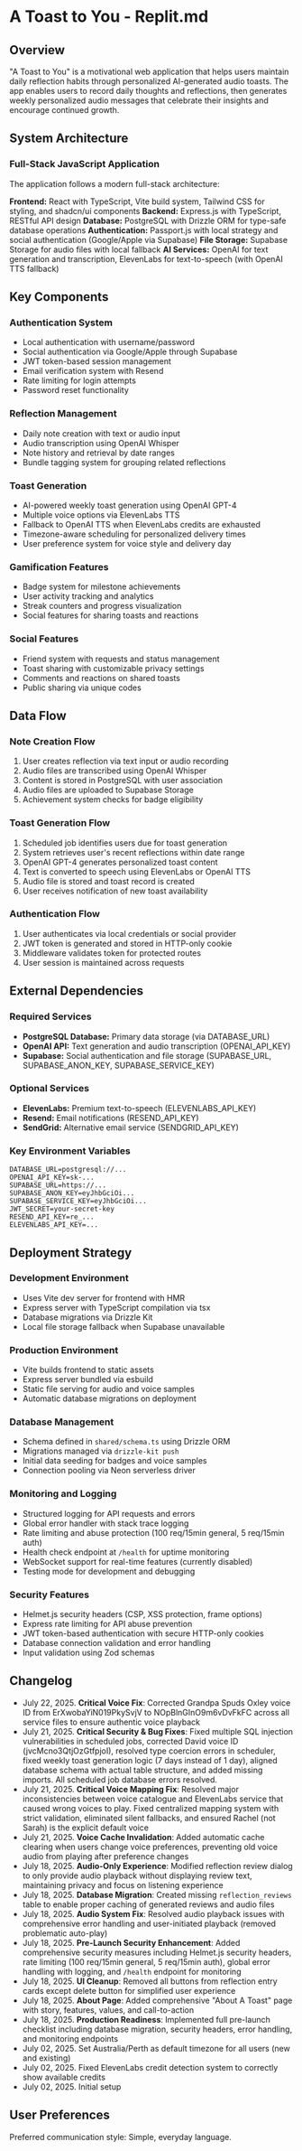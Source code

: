 # A Toast to You - Replit.md

## Overview

"A Toast to You" is a motivational web application that helps users maintain daily reflection habits through personalized AI-generated audio toasts. The app enables users to record daily thoughts and reflections, then generates weekly personalized audio messages that celebrate their insights and encourage continued growth.

## System Architecture

### Full-Stack JavaScript Application
The application follows a modern full-stack architecture:

**Frontend:** React with TypeScript, Vite build system, Tailwind CSS for styling, and shadcn/ui components
**Backend:** Express.js with TypeScript, RESTful API design
**Database:** PostgreSQL with Drizzle ORM for type-safe database operations
**Authentication:** Passport.js with local strategy and social authentication (Google/Apple via Supabase)
**File Storage:** Supabase Storage for audio files with local fallback
**AI Services:** OpenAI for text generation and transcription, ElevenLabs for text-to-speech (with OpenAI TTS fallback)

## Key Components

### Authentication System
- Local authentication with username/password
- Social authentication via Google/Apple through Supabase
- JWT token-based session management
- Email verification system with Resend
- Rate limiting for login attempts
- Password reset functionality

### Reflection Management
- Daily note creation with text or audio input
- Audio transcription using OpenAI Whisper
- Note history and retrieval by date ranges
- Bundle tagging system for grouping related reflections

### Toast Generation
- AI-powered weekly toast generation using OpenAI GPT-4
- Multiple voice options via ElevenLabs TTS
- Fallback to OpenAI TTS when ElevenLabs credits are exhausted
- Timezone-aware scheduling for personalized delivery times
- User preference system for voice style and delivery day

### Gamification Features
- Badge system for milestone achievements
- User activity tracking and analytics
- Streak counters and progress visualization
- Social features for sharing toasts and reactions

### Social Features
- Friend system with requests and status management
- Toast sharing with customizable privacy settings
- Comments and reactions on shared toasts
- Public sharing via unique codes

## Data Flow

### Note Creation Flow
1. User creates reflection via text input or audio recording
2. Audio files are transcribed using OpenAI Whisper
3. Content is stored in PostgreSQL with user association
4. Audio files are uploaded to Supabase Storage
5. Achievement system checks for badge eligibility

### Toast Generation Flow
1. Scheduled job identifies users due for toast generation
2. System retrieves user's recent reflections within date range
3. OpenAI GPT-4 generates personalized toast content
4. Text is converted to speech using ElevenLabs or OpenAI TTS
5. Audio file is stored and toast record is created
6. User receives notification of new toast availability

### Authentication Flow
1. User authenticates via local credentials or social provider
2. JWT token is generated and stored in HTTP-only cookie
3. Middleware validates token for protected routes
4. User session is maintained across requests

## External Dependencies

### Required Services
- **PostgreSQL Database:** Primary data storage (via DATABASE_URL)
- **OpenAI API:** Text generation and audio transcription (OPENAI_API_KEY)
- **Supabase:** Social authentication and file storage (SUPABASE_URL, SUPABASE_ANON_KEY, SUPABASE_SERVICE_KEY)

### Optional Services
- **ElevenLabs:** Premium text-to-speech (ELEVENLABS_API_KEY)
- **Resend:** Email notifications (RESEND_API_KEY)
- **SendGrid:** Alternative email service (SENDGRID_API_KEY)

### Key Environment Variables
```
DATABASE_URL=postgresql://...
OPENAI_API_KEY=sk-...
SUPABASE_URL=https://...
SUPABASE_ANON_KEY=eyJhbGciOi...
SUPABASE_SERVICE_KEY=eyJhbGciOi...
JWT_SECRET=your-secret-key
RESEND_API_KEY=re_...
ELEVENLABS_API_KEY=...
```

## Deployment Strategy

### Development Environment
- Uses Vite dev server for frontend with HMR
- Express server with TypeScript compilation via tsx
- Database migrations via Drizzle Kit
- Local file storage fallback when Supabase unavailable

### Production Environment
- Vite builds frontend to static assets
- Express server bundled via esbuild
- Static file serving for audio and voice samples
- Automatic database migrations on deployment

### Database Management
- Schema defined in `shared/schema.ts` using Drizzle ORM
- Migrations managed via `drizzle-kit push`
- Initial data seeding for badges and voice samples
- Connection pooling via Neon serverless driver

### Monitoring and Logging
- Structured logging for API requests and errors
- Global error handler with stack trace logging
- Rate limiting and abuse protection (100 req/15min general, 5 req/15min auth)
- Health check endpoint at `/health` for uptime monitoring
- WebSocket support for real-time features (currently disabled)
- Testing mode for development and debugging

### Security Features
- Helmet.js security headers (CSP, XSS protection, frame options)
- Express rate limiting for API abuse prevention
- JWT token-based authentication with secure HTTP-only cookies
- Database connection validation and error handling
- Input validation using Zod schemas

## Changelog
- July 22, 2025. **Critical Voice Fix**: Corrected Grandpa Spuds Oxley voice ID from ErXwobaYiN019PkySvjV to NOpBlnGInO9m6vDvFkFC across all service files to ensure authentic voice playback
- July 21, 2025. **Critical Security & Bug Fixes**: Fixed multiple SQL injection vulnerabilities in scheduled jobs, corrected David voice ID (jvcMcno3QtjOzGtfpjoI), resolved type coercion errors in scheduler, fixed weekly toast generation logic (7 days instead of 1 day), aligned database schema with actual table structure, and added missing imports. All scheduled job database errors resolved.
- July 21, 2025. **Critical Voice Mapping Fix**: Resolved major inconsistencies between voice catalogue and ElevenLabs service that caused wrong voices to play. Fixed centralized mapping system with strict validation, eliminated silent fallbacks, and ensured Rachel (not Sarah) is the explicit default voice
- July 21, 2025. **Voice Cache Invalidation**: Added automatic cache clearing when users change voice preferences, preventing old voice audio from playing after preference changes
- July 18, 2025. **Audio-Only Experience**: Modified reflection review dialog to only provide audio playback without displaying review text, maintaining privacy and focus on listening experience
- July 18, 2025. **Database Migration**: Created missing `reflection_reviews` table to enable proper caching of generated reviews and audio files
- July 18, 2025. **Audio System Fix**: Resolved audio playback issues with comprehensive error handling and user-initiated playback (removed problematic auto-play)
- July 18, 2025. **Pre-Launch Security Enhancement**: Added comprehensive security measures including Helmet.js security headers, rate limiting (100 req/15min general, 5 req/15min auth), global error handling with logging, and `/health` endpoint for monitoring
- July 18, 2025. **UI Cleanup**: Removed all buttons from reflection entry cards except delete button for simplified user experience
- July 18, 2025. **About Page**: Added comprehensive "About A Toast" page with story, features, values, and call-to-action
- July 18, 2025. **Production Readiness**: Implemented full pre-launch checklist including database migration, security headers, error handling, and monitoring endpoints
- July 02, 2025. Set Australia/Perth as default timezone for all users (new and existing)
- July 02, 2025. Fixed ElevenLabs credit detection system to correctly show available credits
- July 02, 2025. Initial setup

## User Preferences

Preferred communication style: Simple, everyday language.